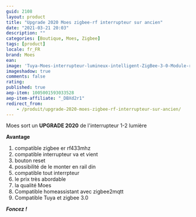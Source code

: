 ```yaml
---
guid: 2108
layout: product 
title: "Upgrade 2020 Moes zigbee-rf interrupteur sur ancien"
date: "2021-03-21 20:03"
description: ""
categories: [Boutique, Moes, Zigbee]
tags: [product]
locale: fr_FR
brand: Moes
ean: 
image: 'Tuya-Moes-interrupteur-lumineux-intelligent-ZigBee-3-0-Module-relais-1-2-3.jpg'
imageshadow: true
comments: false
rating:  
published: true
aep-item: 1005001593033528
aep-item-affiliate: "_DBXd2r1"
redirect_from: 
    - /produit/upgrade-2020-moes-zigbee-rf-interrupteur-sur-ancien/
---
```


Moes sort un **UPGRADE 2020** de l'interrupteur 1-2 lumière

**Avantage**

1. compatible zigbee er rf433mhz
2. compatible interrupteur va et vient
3. bouton reset
4. possibilité de le monter en rail din
5. compatible tout interrpteur
6. le prix très abordable
7. la qualité Moes
8. Compatible homeassistant avec zigbee2mqtt
9. Compatible Tuya et zigbee 3.0

_**Foncez !**_
